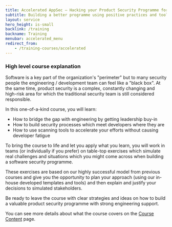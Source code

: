 ```yaml
---
title: Accelerated AppSec – Hacking your Product Security Programme for Velocity and Value
subtitle: Building a better programme using positive practices and tools
layout: service
hero_height: is-small
backlink: /training
backname: Training
menubar: accelerated_menu
redirect_from:
    - /training-courses/accelerated
---
```


### High level course explanation

Software is a key part of the organization's "perimeter" but to many security people the engineering / development team can feel like a "black box". At the same time, product security is a complex, constantly changing and high-risk area for which the traditional security team is still considered responsible.

In this one-of-a-kind course, you will learn:

* How to bridge the gap with engineering by getting leadership buy-in
* How to build security processes which meet developers where they are
* How to use scanning tools to accelerate your efforts without causing developer fatigue

To bring the course to life and let you apply what you learn, you will work in teams (or individually if you prefer) on table-top exercises which simulate real challenges and situations which you might come across when building a software security programme.

These exercises are based on our highly successful model from previous courses and give you the opportunity to plan your approach (using our in-house developed templates and tools) and then explain and justify your decisions to simulated stakeholders.

Be ready to leave the course with clear strategies and ideas on how to build a valuable product security programme with strong engineering support.

You can see more details about what the course covers on the [Course Content](/training/accelerated/topics.html) page.
